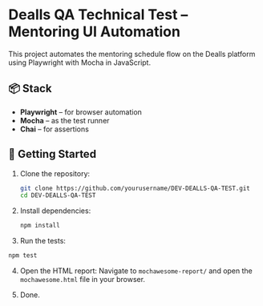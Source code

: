 # Dealls QA Technical Test – Mentoring UI Automation

This project automates the mentoring schedule flow on the Dealls platform using Playwright with Mocha in JavaScript.

## 📦 Stack

- **Playwright** – for browser automation
- **Mocha** – as the test runner
- **Chai** – for assertions

## 🚀 Getting Started

1. Clone the repository:

   ```bash
   git clone https://github.com/yourusername/DEV-DEALLS-QA-TEST.git
   cd DEV-DEALLS-QA-TEST
   ```

2. Install dependencies:

   ```bash
   npm install
   ```

3. Run the tests:

```bash
npm test
```

4. Open the HTML report:
   Navigate to `mochawesome-report/` and open the `mochawesome.html` file in your browser.

5. Done.
